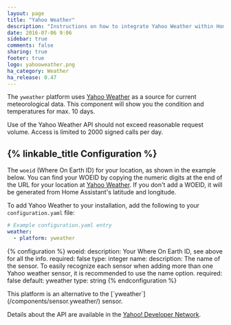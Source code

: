 ```yaml
---
layout: page
title: "Yahoo Weather"
description: "Instructions on how to integrate Yahoo Weather within Home Assistant."
date: 2016-07-06 9:06
sidebar: true
comments: false
sharing: true
footer: true
logo: yahooweather.png
ha_category: Weather
ha_release: 0.47
---
```



The `yweather` platform uses [Yahoo Weather](https://www.yahoo.com/news/weather/) as a source for current meteorological data. This component will show you the condition and temperatures for max. 10 days.

<p class='note warning'>
Use of the Yahoo Weather API should not exceed reasonable request volume. Access is limited to 2000 signed calls per day.
</p>

## {% linkable_title Configuration %}

The `woeid` (Where On Earth ID) for your location, as shown in the example below. You can find your WOEID by copying the numeric digits at the end of the URL for your location at [Yahoo Weather](https://www.yahoo.com/news/weather/). If you don't add a WOEID, it will be generated from Home Assistant's latitude and longitude.

To add Yahoo Weather to your installation, add the following to your `configuration.yaml` file:

```yaml
# Example configuration.yaml entry
weather:
  - platform: yweather
```

{% configuration %}
woeid:
  description: Your Where On Earth ID, see above for all the info.
  required: false
  type: integer
name:
  description: The name of the sensor. To easily recognize each sensor when adding more than one Yahoo weather sensor, it is recommended to use the name option.
  required: false
  default: yweather
  type: string
{% endconfiguration %}

<p class='note'>
This platform is an alternative to the [`yweather`](/components/sensor.yweather/) sensor.
</p>

Details about the API are available in the [Yahoo! Developer Network](https://developer.yahoo.com/weather/).
